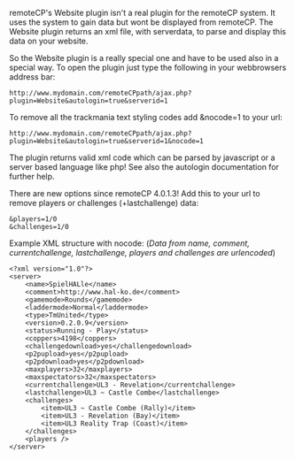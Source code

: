 remoteCP's Website plugin isn't a real plugin for the remoteCP system. It uses the system to gain data but wont be displayed from remoteCP. The Website plugin returns an xml file, with serverdata, to parse and display this data on your website.

So the Website plugin is a really special one and have to be used also in a special way. To open the plugin just type the following in your webbrowsers address bar:
```
http://www.mydomain.com/remoteCPpath/ajax.php?plugin=Website&autologin=true&serverid=1
```

To remove all the trackmania text styling codes add &nocode=1 to your url:
```
http://www.mydomain.com/remoteCPpath/ajax.php?plugin=Website&autologin=true&serverid=1&nocode=1
```

The plugin returns valid xml code which can be parsed by javascript or a server based language like php! See also the autologin documentation for further help.

There are new options since remoteCP 4.0.1.3! Add this to your url to remove players or challenges (+lastchallenge) data:
```
&players=1/0
&challenges=1/0
```

Example XML structure with nocode:
(_Data from name, comment, currentchallenge, lastchallenge, players and challenges are urlencoded_)

```
<?xml version="1.0"?>
<server>
	<name>SpielHALle</name>
	<comment>http://www.hal-ko.de</comment>
	<gamemode>Rounds</gamemode>
	<laddermode>Normal</laddermode>
	<type>TmUnited</type>
	<version>0.2.0.9</version>
	<status>Running - Play</status>
	<coppers>4198</coppers>
	<challengedownload>yes</challengedownload>
	<p2pupload>yes</p2pupload>
	<p2pdownload>yes</p2pdownload>
	<maxplayers>32</maxplayers>
	<maxspectators>32</maxspectators>
	<currentchallenge>UL3 - Revelation</currentchallenge>
	<lastchallenge>UL3 ~ Castle Combe</lastchallenge>
	<challenges>
		<item>UL3 ~ Castle Combe (Rally)</item>
		<item>UL3 - Revelation (Bay)</item>
		<item>UL3 Reality Trap (Coast)</item>
	</challenges>
	<players />
</server>
```